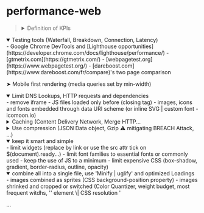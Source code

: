 <!-- This content will not appear in the rendered Markdown -->
<!-- This content will not appear in the rendered Markdown -->
# performance-web

> <details>
>  <summary>Definition of KPIs</summary>
> </details>

<details open>
  <summary>Testing tools (Waterfall, Breakdown, Connection, Latency)</summary>
  - Google Chrome DevTools and  [Lighthouse opportunities](https://developer.chrome.com/docs/lighthouse/performance/)  
  - [gtmetrix.com](https://gtmetrix.com/)  
  - [webpagetest.org](https://www.webpagetest.org/)  
  - [dareboost.com](https://www.dareboost.com/fr/compare)'s two page comparison  
</details>

➤ Mobile first rendering (media queries set by min-width)<br/>

<details open>
  <summary>Limit DNS Lookups, HTTP requests and dependencies</summary>
  - remove iframe  
  - JS files loaded only before </body> (closing tag)  
  - images, icons and fonts embedded through data URI scheme (or inline SVG | custom font - icomoon.io)  
</details>

<details>
  <summary>Caching (Content Delivery Network, Merge HTTP...</summary>
</details>

<details>
  <summary>Use compression (JSON Data object, Gzip ⚠️ mitigating BREACH Attack, ...)</summary>
</details>
  
<details open>
  <summary>keep it smart and simple</summary>
  - limit widgets (replace by link or use the src attr tick on $(document).ready...)  
  - limit font families to essential fonts or commonly used  
  - keep the use of JS to a minimum  
  - limit expensive CSS (box-shadow, gradient, border-radius, outline, opacity)  
</details>

<details open>
  <summary>combine all into a single file, use 'Minify | uglify' and optimized Loadings</summary>
  - images combined as sprites (CSS background-position property)  
  - images shrinked and cropped or switched (Color Quantizer, weight budget, most frequent witdhs, '<picture>' element \| CSS resolution '<img srcset'...)
  - JPG progressive format (very large images)  
  - animated GIF to FFmpeg or CSS3 animation  
</details>

...  
